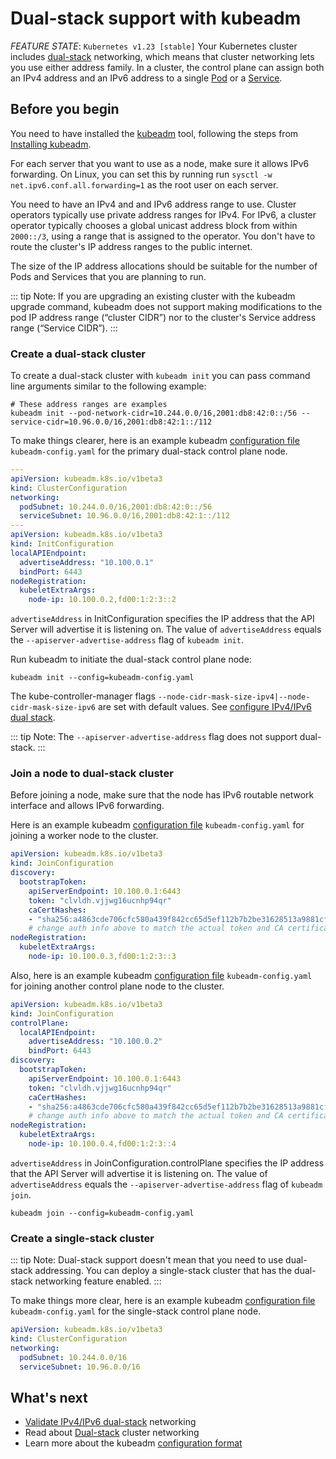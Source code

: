 # Dual-stack support with kubeadm

*FEATURE STATE*: `Kubernetes v1.23 [stable]`
Your Kubernetes cluster includes [dual-stack](https://kubernetes.io/docs/concepts/services-networking/dual-stack/) networking, which means that cluster networking lets you use either address family. In a cluster, the control plane can assign both an IPv4 address and an IPv6 address to a single [Pod](https://kubernetes.io/docs/concepts/workloads/pods/) or a [Service](https://kubernetes.io/docs/concepts/services-networking/service/).

## Before you begin

You need to have installed the [kubeadm](https://kubernetes.io/docs/reference/setup-tools/kubeadm/) tool, following the steps from [Installing kubeadm](https://kubernetes.io/docs/setup/production-environment/tools/kubeadm/install-kubeadm/).

For each server that you want to use as a node, make sure it allows IPv6 forwarding. On Linux, you can set this by running run `sysctl -w net.ipv6.conf.all.forwarding=1` as the root user on each server.

You need to have an IPv4 and and IPv6 address range to use. Cluster operators typically use private address ranges for IPv4. For IPv6, a cluster operator typically chooses a global unicast address block from within `2000::/3`, using a range that is assigned to the operator. You don't have to route the cluster's IP address ranges to the public internet.

The size of the IP address allocations should be suitable for the number of Pods and Services that you are planning to run.

::: tip Note: 
If you are upgrading an existing cluster with the kubeadm upgrade command, kubeadm does not support making modifications to the pod IP address range (“cluster CIDR”) nor to the cluster's Service address range (“Service CIDR”).
:::

### Create a dual-stack cluster

To create a dual-stack cluster with `kubeadm init` you can pass command line arguments similar to the following example:

```shell
# These address ranges are examples
kubeadm init --pod-network-cidr=10.244.0.0/16,2001:db8:42:0::/56 --service-cidr=10.96.0.0/16,2001:db8:42:1::/112
```

To make things clearer, here is an example kubeadm [configuration file](https://kubernetes.io/docs/reference/config-api/kubeadm-config.v1beta3/) `kubeadm-config.yaml` for the primary dual-stack control plane node.

```yaml
---
apiVersion: kubeadm.k8s.io/v1beta3
kind: ClusterConfiguration
networking:
  podSubnet: 10.244.0.0/16,2001:db8:42:0::/56
  serviceSubnet: 10.96.0.0/16,2001:db8:42:1::/112
---
apiVersion: kubeadm.k8s.io/v1beta3
kind: InitConfiguration
localAPIEndpoint:
  advertiseAddress: "10.100.0.1"
  bindPort: 6443
nodeRegistration:
  kubeletExtraArgs:
    node-ip: 10.100.0.2,fd00:1:2:3::2
```

`advertiseAddress` in InitConfiguration specifies the IP address that the API Server will advertise it is listening on. The value of `advertiseAddress` equals the `--apiserver-advertise-address` flag of `kubeadm init`.

Run kubeadm to initiate the dual-stack control plane node:

```shell
kubeadm init --config=kubeadm-config.yaml
```

The kube-controller-manager flags `--node-cidr-mask-size-ipv4|--node-cidr-mask-size-ipv6` are set with default values. See [configure IPv4/IPv6 dual stack](https://kubernetes.io/docs/concepts/services-networking/dual-stack#configure-ipv4-ipv6-dual-stack).

::: tip Note: 
The `--apiserver-advertise-address` flag does not support dual-stack.
:::

### Join a node to dual-stack cluster

Before joining a node, make sure that the node has IPv6 routable network interface and allows IPv6 forwarding.

Here is an example kubeadm [configuration file](https://kubernetes.io/docs/reference/config-api/kubeadm-config.v1beta3/) `kubeadm-config.yaml` for joining a worker node to the cluster.

```yaml
apiVersion: kubeadm.k8s.io/v1beta3
kind: JoinConfiguration
discovery:
  bootstrapToken:
    apiServerEndpoint: 10.100.0.1:6443
    token: "clvldh.vjjwg16ucnhp94qr"
    caCertHashes:
    - "sha256:a4863cde706cfc580a439f842cc65d5ef112b7b2be31628513a9881cf0d9fe0e"
    # change auth info above to match the actual token and CA certificate hash for your cluster
nodeRegistration:
  kubeletExtraArgs:
    node-ip: 10.100.0.3,fd00:1:2:3::3
```

Also, here is an example kubeadm [configuration file](https://kubernetes.io/docs/reference/config-api/kubeadm-config.v1beta3/) `kubeadm-config.yaml` for joining another control plane node to the cluster.

```yaml
apiVersion: kubeadm.k8s.io/v1beta3
kind: JoinConfiguration
controlPlane:
  localAPIEndpoint:
    advertiseAddress: "10.100.0.2"
    bindPort: 6443
discovery:
  bootstrapToken:
    apiServerEndpoint: 10.100.0.1:6443
    token: "clvldh.vjjwg16ucnhp94qr"
    caCertHashes:
    - "sha256:a4863cde706cfc580a439f842cc65d5ef112b7b2be31628513a9881cf0d9fe0e"
    # change auth info above to match the actual token and CA certificate hash for your cluster
nodeRegistration:
  kubeletExtraArgs:
    node-ip: 10.100.0.4,fd00:1:2:3::4
```

`advertiseAddress` in JoinConfiguration.controlPlane specifies the IP address that the API Server will advertise it is listening on. The value of `advertiseAddress` equals the `--apiserver-advertise-address` flag of `kubeadm join`.

```shell
kubeadm join --config=kubeadm-config.yaml
```

### Create a single-stack cluster

::: tip Note: 
Dual-stack support doesn't mean that you need to use dual-stack addressing. You can deploy a single-stack cluster that has the dual-stack networking feature enabled.
:::

To make things more clear, here is an example kubeadm [configuration file](https://kubernetes.io/docs/reference/config-api/kubeadm-config.v1beta3/) `kubeadm-config.yaml` for the single-stack control plane node.

```yaml
apiVersion: kubeadm.k8s.io/v1beta3
kind: ClusterConfiguration
networking:
  podSubnet: 10.244.0.0/16
  serviceSubnet: 10.96.0.0/16
```

## What's next

- [Validate IPv4/IPv6 dual-stack](https://kubernetes.io/docs/tasks/network/validate-dual-stack) networking
- Read about [Dual-stack](https://kubernetes.io/docs/concepts/services-networking/dual-stack/) cluster networking
- Learn more about the kubeadm [configuration format](https://kubernetes.io/docs/reference/config-api/kubeadm-config.v1beta3/)